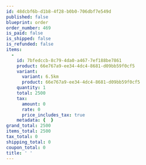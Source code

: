 ```yaml
---
id: 48dcbf6b-d1b8-4f28-b0b0-706dbf7e549d
published: false
blueprint: order
order_number: 469
is_paid: false
is_shipped: false
is_refunded: false
items:
  -
    id: 7bfedccb-8c79-4da0-a467-7ef188be7861
    product: 66e767a9-ee34-4dc4-8681-d09bb59f0cf5
    variant:
      variant: 6.5km
      product: 66e767a9-ee34-4dc4-8681-d09bb59f0cf5
    quantity: 1
    total: 2500
    tax:
      amount: 0
      rate: 0
      price_includes_tax: true
    metadata: {  }
grand_total: 2500
items_total: 2500
tax_total: 0
shipping_total: 0
coupon_total: 0
title: ' '
---
```

